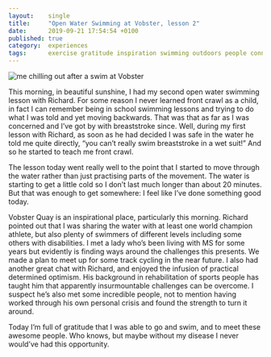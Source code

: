 ```yaml
---
layout:    single
title:     "Open Water Swimming at Vobster, lesson 2"
date:      2019-09-21 17:54:54 +0100
published: true
category:  experiences
tags:      exercise gratitude inspiration swimming outdoors people connection
---
```

![me chilling out after a swim at Vobster](https://lh3.googleusercontent.com/pw/ACtC-3fEQRH1MsrOhsivCPnDV_e59_8SX4gzt2nhfZR9K4Y3t_y5ZJ3uNv940PlXcUmiP-Z9hRm1vsfKEOBPB-uP8LW1r129TSOrHonIhQ1nDVgFvUCCYMtJ9bxKHu8QDAziNqP2uvlcLU0IVpAXrdnNKgE5yQ=w704-h939-no)

This morning, in beautiful sunshine, I had my second open water swimming lesson with Richard. For some reason I never learned front crawl as a child, in fact I can remember being in school swimming lessons and trying to do what I was told and yet moving backwards. That was that as far as I was concerned and I’ve got by with breaststroke since. Well, during my first lesson with Richard, as soon as he had decided I was safe in the water he told me quite directly, “you can’t really swim breaststroke in a wet suit!” And so he started to teach me front crawl.

<!--more-->

The lesson today went really well to the point that I started to move through the water rather than just practising parts of the movement. The water is starting to get a little cold so I don’t last much longer than about 20 minutes. But that was enough to get somewhere: I feel like I’ve done something good today.

Vobster Quay is an inspirational place, particularly this morning. Richard pointed out that I was sharing the water with at least one world champion athlete, but also plenty of swimmers of different levels including some others with disabilities. I met a lady who’s been living with MS for some years but evidently is finding ways around the challenges this presents. We made a plan to meet up for some track cycling in the near future. I also had another great chat with Richard, and enjoyed the infusion of practical determined optimism. His background in rehabilitation of sports people has taught him that apparently insurmountable challenges can be overcome. I suspect he’s also met some incredible people, not to mention having worked through his own personal crisis and found the strength to turn it around.

Today I’m full of gratitude that I was able to go and swim, and to meet these awesome people. Who knows, but maybe without my disease I never would’ve had this opportunity.